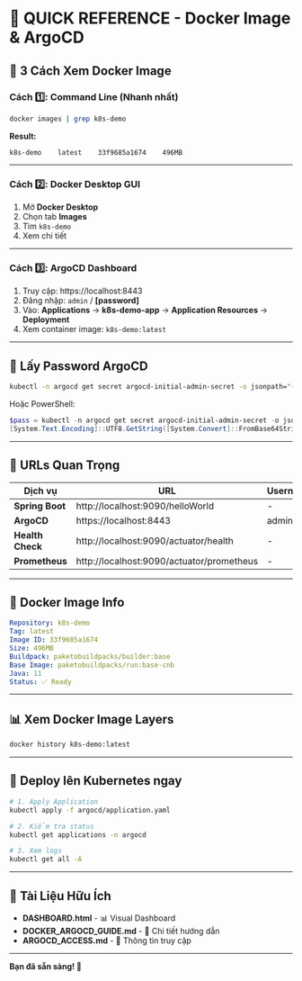 # 📌 QUICK REFERENCE - Docker Image & ArgoCD

## 🎯 3 Cách Xem Docker Image

### **Cách 1️⃣: Command Line (Nhanh nhất)**
```bash
docker images | grep k8s-demo
```
**Result:**
```
k8s-demo    latest    33f9685a1674    496MB
```

---

### **Cách 2️⃣: Docker Desktop GUI**
1. Mở **Docker Desktop**
2. Chọn tab **Images**
3. Tìm `k8s-demo`
4. Xem chi tiết

---

### **Cách 3️⃣: ArgoCD Dashboard**
1. Truy cập: https://localhost:8443
2. Đăng nhập: `admin` / **[password]**
3. Vào: **Applications** → **k8s-demo-app** → **Application Resources** → **Deployment**
4. Xem container image: `k8s-demo:latest`

---

## 🔐 Lấy Password ArgoCD

```bash
kubectl -n argocd get secret argocd-initial-admin-secret -o jsonpath="{.data.password}" | base64 -d
```

Hoặc PowerShell:
```powershell
$pass = kubectl -n argocd get secret argocd-initial-admin-secret -o jsonpath="{.data.password}"
[System.Text.Encoding]::UTF8.GetString([System.Convert]::FromBase64String($pass))
```

---

## 🔗 URLs Quan Trọng

| Dịch vụ | URL | Username | Status |
|---------|-----|----------|--------|
| **Spring Boot** | http://localhost:9090/helloWorld | - | ✅ |
| **ArgoCD** | https://localhost:8443 | admin | ✅ |
| **Health Check** | http://localhost:9090/actuator/health | - | ✅ |
| **Prometheus** | http://localhost:9090/actuator/prometheus | - | ✅ |

---

## 🐳 Docker Image Info

```yaml
Repository: k8s-demo
Tag: latest
Image ID: 33f9685a1674
Size: 496MB
Buildpack: paketobuildpacks/builder:base
Base Image: paketobuildpacks/run:base-cnb
Java: 11
Status: ✅ Ready
```

---

## 📊 Xem Docker Image Layers

```bash
docker history k8s-demo:latest
```

---

## 🚀 Deploy lên Kubernetes ngay

```bash
# 1. Apply Application
kubectl apply -f argocd/application.yaml

# 2. Kiểm tra status
kubectl get applications -n argocd

# 3. Xem logs
kubectl get all -A
```

---

## 💾 Tài Liệu Hữu Ích

- **DASHBOARD.html** - 📊 Visual Dashboard
- **DOCKER_ARGOCD_GUIDE.md** - 📖 Chi tiết hướng dẫn
- **ARGOCD_ACCESS.md** - 🔐 Thông tin truy cập

---

**Bạn đã sẵn sàng! 🎉**

